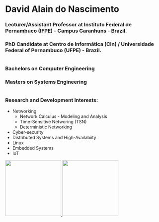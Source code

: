 # David Alain do Nascimento

###  Lecturer/Assistant Professor at Instituto Federal de Pernambuco (IFPE) - Campus Garanhuns - Brazil.
### PhD Candidate at Centro de Informática (CIn) / Universidade Federal of Pernambuco (UFPE) - Brazil.
#
### Bachelors on Computer Engineering
### Masters on Systems Engineering
#
### Research and Development Interests:
- Networking
  - Network Calculus - Modeling and Analysis
  - Time-Sensitive Networing (TSN)
  - Deterministic Networking
- Cyber-security
- Distributed Systems and High-Availabiity
- Linux
- Embedded Systems
- IoT



<!--
**davidalain/davidalain** is a ✨ _special_ ✨ repository because its `README.md` (this file) appears on your GitHub profile.

Here are some ideas to get you started:

- 🔭 I’m currently working on ...
- 🌱 I’m currently learning ...
- 👯 I’m looking to collaborate on ...
- 🤔 I’m looking for help with ...
- 💬 Ask me about ...
- 📫 How to reach me: ...
- 😄 Pronouns: ...
- ⚡ Fun fact: ...
-->


<div>
<a href="https://github.com/davidalain">
<img height="180em" src="https://github-readme-stats.vercel.app/api/top-langs/?username=davidalain&layout=compact&langs_count=7&theme=dracula"/>
<img height="180em" src="https://github-readme-stats.vercel.app/api?username=davidalain&show_icons=true&theme=dracula&include_all_commits=true&count_private=true"/>
</div>

